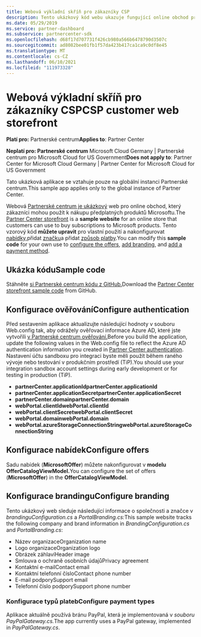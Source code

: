 ```yaml
---
title: Webová výkladní skříň pro zákazníky CSP
description: Tento ukázkový kód webu ukazuje fungující online obchod pro zákazníky, kteří si kupují předplatná produktů Microsoftu.
ms.date: 05/29/2019
ms.service: partner-dashboard
ms.subservice: partnercenter-sdk
ms.openlocfilehash: d68f17d707731f426cb980a566b6478790d3507c
ms.sourcegitcommit: ad8082bee01fb1f57da423b417ca1ca9c0df8e45
ms.translationtype: MT
ms.contentlocale: cs-CZ
ms.lasthandoff: 06/10/2021
ms.locfileid: "111973328"
---
```

# <a name="csp-customer-web-storefront"></a><span data-ttu-id="bbfd4-103">Webová výkladní skříň pro zákazníky CSP</span><span class="sxs-lookup"><span data-stu-id="bbfd4-103">CSP customer web storefront</span></span>

<span data-ttu-id="bbfd4-104">**Platí pro:** Partnerské centrum</span><span class="sxs-lookup"><span data-stu-id="bbfd4-104">**Applies to**: Partner Center</span></span>

<span data-ttu-id="bbfd4-105">**Neplatí pro: Partnerské centrum** Microsoft Cloud Germany | Partnerské centrum pro Microsoft Cloud for US Government</span><span class="sxs-lookup"><span data-stu-id="bbfd4-105">**Does not apply to**: Partner Center for Microsoft Cloud Germany | Partner Center for Microsoft Cloud for US Government</span></span>

<span data-ttu-id="bbfd4-106">Tato ukázková aplikace se vztahuje pouze na globální instanci Partnerské centrum.</span><span class="sxs-lookup"><span data-stu-id="bbfd4-106">This sample app applies only to the global instance of Partner Center.</span></span>

<span data-ttu-id="bbfd4-107">Webová [Partnerské centrum je ukázkový](https://github.com/Microsoft/Partner-Center-Storefront)  web pro online obchod, který zákazníci mohou použít k nákupu předplatných produktů Microsoftu.</span><span class="sxs-lookup"><span data-stu-id="bbfd4-107">The [Partner Center storefront](https://github.com/Microsoft/Partner-Center-Storefront) is a **sample website** for an online store that customers can use to buy subscriptions to Microsoft products.</span></span> <span data-ttu-id="bbfd4-108">Tento vzorový kód **můžete upravit** pro vlastní použití a nakonfigurovat [nabídky,](#configure-offers)přidat [značku](#configure-branding)a přidat [způsob platby](#configure-payment-types).</span><span class="sxs-lookup"><span data-stu-id="bbfd4-108">You can modify this **sample code** for your own use to [configure the offers](#configure-offers), [add branding](#configure-branding), and [add a payment method](#configure-payment-types).</span></span>

## <a name="sample-code"></a><span data-ttu-id="bbfd4-109">Ukázka kódu</span><span class="sxs-lookup"><span data-stu-id="bbfd4-109">Sample code</span></span>

<span data-ttu-id="bbfd4-110">Stáhněte [si Partnerské centrum kódu z GitHub.](https://github.com/Microsoft/Partner-Center-Storefront)</span><span class="sxs-lookup"><span data-stu-id="bbfd4-110">Download the [Partner Center storefront sample code](https://github.com/Microsoft/Partner-Center-Storefront) from GitHub.</span></span>

## <a name="configure-authentication"></a><span data-ttu-id="bbfd4-111">Konfigurace ověřování</span><span class="sxs-lookup"><span data-stu-id="bbfd4-111">Configure authentication</span></span>

<span data-ttu-id="bbfd4-112">Před sestavením aplikace aktualizujte následující hodnoty v souboru Web.config tak, aby odrážely ověřovací informace Azure AD, které jste vytvořili [v Partnerské centrum ověřování.](partner-center-authentication.md)</span><span class="sxs-lookup"><span data-stu-id="bbfd4-112">Before you build the application, update the following values in the Web.config file to reflect the Azure AD authentication information you created in [Partner Center authentication](partner-center-authentication.md).</span></span> <span data-ttu-id="bbfd4-113">Nastavení účtu sandboxu pro integraci byste měli použít během raného vývoje nebo testování v produkčním prostředí (TiP).</span><span class="sxs-lookup"><span data-stu-id="bbfd4-113">You should use your integration sandbox account settings during early development or for testing in production (TiP).</span></span>

- <span data-ttu-id="bbfd4-114">**partnerCenter.applicationId**</span><span class="sxs-lookup"><span data-stu-id="bbfd4-114">**partnerCenter.applicationId**</span></span>
- <span data-ttu-id="bbfd4-115">**partnerCenter.applicationSecret**</span><span class="sxs-lookup"><span data-stu-id="bbfd4-115">**partnerCenter.applicationSecret**</span></span>
- <span data-ttu-id="bbfd4-116">**partnerCenter.domain**</span><span class="sxs-lookup"><span data-stu-id="bbfd4-116">**partnerCenter.domain**</span></span>
- <span data-ttu-id="bbfd4-117">**webPortal.clientId**</span><span class="sxs-lookup"><span data-stu-id="bbfd4-117">**webPortal.clientId**</span></span>
- <span data-ttu-id="bbfd4-118">**webPortal.clientSecret**</span><span class="sxs-lookup"><span data-stu-id="bbfd4-118">**webPortal.clientSecret**</span></span>
- <span data-ttu-id="bbfd4-119">**webPortal.domain**</span><span class="sxs-lookup"><span data-stu-id="bbfd4-119">**webPortal.domain**</span></span>
- <span data-ttu-id="bbfd4-120">**webPortal.azureStorageConnectionString**</span><span class="sxs-lookup"><span data-stu-id="bbfd4-120">**webPortal.azureStorageConnectionString**</span></span>

## <a name="configure-offers"></a><span data-ttu-id="bbfd4-121">Konfigurace nabídek</span><span class="sxs-lookup"><span data-stu-id="bbfd4-121">Configure offers</span></span>

<span data-ttu-id="bbfd4-122">Sadu nabídek (**MicrosoftOffer**) můžete nakonfigurovat v **modelu OfferCatalogViewModel.**</span><span class="sxs-lookup"><span data-stu-id="bbfd4-122">You can configure the set of offers (**MicrosoftOffer**) in the **OfferCatalogViewModel**.</span></span>

## <a name="configure-branding"></a><span data-ttu-id="bbfd4-123">Konfigurace brandingu</span><span class="sxs-lookup"><span data-stu-id="bbfd4-123">Configure branding</span></span>

<span data-ttu-id="bbfd4-124">Tento ukázkový web sleduje následující informace o společnosti a značce v *brandinguConfiguration.cs* a *PortalBranding.cs:*</span><span class="sxs-lookup"><span data-stu-id="bbfd4-124">This sample website tracks the following company and brand information in *BrandingConfiguration.cs* and *PortalBranding.cs*:</span></span>

- <span data-ttu-id="bbfd4-125">Název organizace</span><span class="sxs-lookup"><span data-stu-id="bbfd4-125">Organization name</span></span>
- <span data-ttu-id="bbfd4-126">Logo organizace</span><span class="sxs-lookup"><span data-stu-id="bbfd4-126">Organization logo</span></span>
- <span data-ttu-id="bbfd4-127">Obrázek záhlaví</span><span class="sxs-lookup"><span data-stu-id="bbfd4-127">Header image</span></span>
- <span data-ttu-id="bbfd4-128">Smlouva o ochraně osobních údajů</span><span class="sxs-lookup"><span data-stu-id="bbfd4-128">Privacy agreement</span></span>
- <span data-ttu-id="bbfd4-129">Kontaktní e-mail</span><span class="sxs-lookup"><span data-stu-id="bbfd4-129">Contact email</span></span>
- <span data-ttu-id="bbfd4-130">Kontaktní telefonní číslo</span><span class="sxs-lookup"><span data-stu-id="bbfd4-130">Contact phone number</span></span>
- <span data-ttu-id="bbfd4-131">E-mail podpory</span><span class="sxs-lookup"><span data-stu-id="bbfd4-131">Support email</span></span>
- <span data-ttu-id="bbfd4-132">Telefonní číslo podpory</span><span class="sxs-lookup"><span data-stu-id="bbfd4-132">Support phone number</span></span>

### <a name="configure-payment-types"></a><span data-ttu-id="bbfd4-133">Konfigurace typů plateb</span><span class="sxs-lookup"><span data-stu-id="bbfd4-133">Configure payment types</span></span>

<span data-ttu-id="bbfd4-134">Aplikace aktuálně používá bránu PayPal, která je implementovaná v *souboru PayPalGateway.cs.*</span><span class="sxs-lookup"><span data-stu-id="bbfd4-134">The app currently uses a PayPal gateway, implemented in *PayPalGateway.cs*.</span></span>